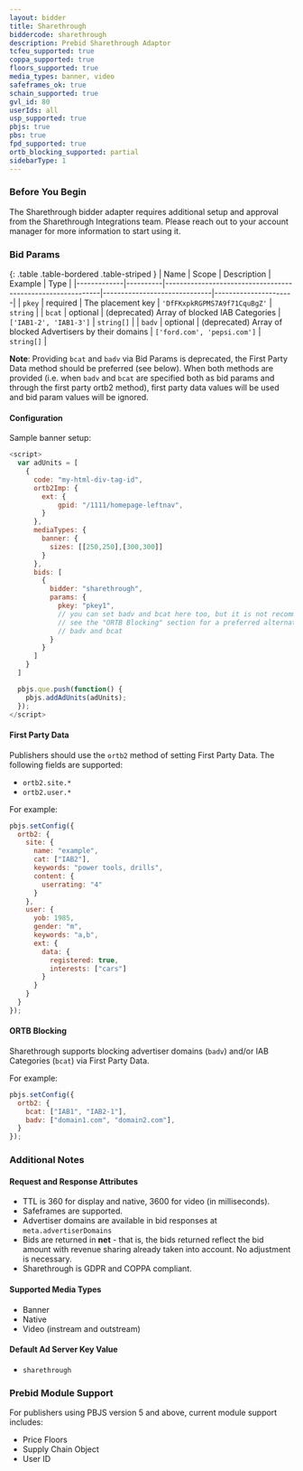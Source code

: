 ```yaml
---
layout: bidder
title: Sharethrough
biddercode: sharethrough
description: Prebid Sharethrough Adaptor
tcfeu_supported: true
coppa_supported: true
floors_supported: true
media_types: banner, video
safeframes_ok: true
schain_supported: true
gvl_id: 80
userIds: all
usp_supported: true
pbjs: true
pbs: true
fpd_supported: true
ortb_blocking_supported: partial
sidebarType: 1
---
```


### Before You Begin

The Sharethrough bidder adapter requires additional setup and approval from the Sharethrough Integrations team. Please reach out to your account manager for more information to start using it.

### Bid Params

{: .table .table-bordered .table-striped }
| Name        | Scope    | Description                                                | Example                      | Type                 |
|-------------|----------|------------------------------------------------------------|------------------------------|----------------------|
| `pkey`      | required | The placement key                                          | `'DfFKxpkRGPMS7A9f71CquBgZ'` | `string`             |
| `bcat`      | optional | (deprecated) Array of blocked IAB Categories               | `['IAB1-2', 'IAB1-3']`       | `string[]`           |
| `badv`      | optional | (deprecated) Array of blocked Advertisers by their domains | `['ford.com', 'pepsi.com']`  | `string[]`           |

**Note**: Providing `bcat` and `badv` via Bid Params is deprecated, the First Party Data method should be preferred (see below).
When both methods are provided (i.e. when `badv` and `bcat` are specified both as bid params and through the first party ortb2 method), first party data values will be used and bid param values will be ignored.

#### Configuration

Sample banner setup:

```js
<script>
  var adUnits = [
    {
      code: "my-html-div-tag-id",
      ortb2Imp: {
        ext: {
            gpid: "/1111/homepage-leftnav",
        }
      },
      mediaTypes: {
        banner: {
          sizes: [[250,250],[300,300]]
        }
      },
      bids: [
        {
          bidder: "sharethrough",
          params: {
            pkey: "pkey1",
            // you can set badv and bcat here too, but it is not recommended
            // see the "ORTB Blocking" section for a preferred alternate setup for
            // badv and bcat
          }
        }
      ]
    }
  ]

  pbjs.que.push(function() {
    pbjs.addAdUnits(adUnits);
  });
</script>
```

#### First Party Data

Publishers should use the `ortb2` method of setting First Party Data. The following fields are supported:

- `ortb2.site.*`
- `ortb2.user.*`

For example:

```js
pbjs.setConfig({
  ortb2: {
    site: {
      name: "example",
      cat: ["IAB2"],
      keywords: "power tools, drills",
      content: {
        userrating: "4"
      }
    },
    user: {
      yob: 1985,
      gender: "m",
      keywords: "a,b",
      ext: {
        data: {
          registered: true,
          interests: ["cars"]
        }
      }
    }
  }
});
```

#### ORTB Blocking

Sharethrough supports blocking advertiser domains (`badv`) and/or IAB Categories (`bcat`) via First Party Data.

For example:

```js
pbjs.setConfig({
  ortb2: {
    bcat: ["IAB1", "IAB2-1"],
    badv: ["domain1.com", "domain2.com"],
  }
});
```

### Additional Notes

#### Request and Response Attributes

- TTL is 360 for display and native, 3600 for video (in milliseconds).
- Safeframes are supported.
- Advertiser domains are available in bid responses at `meta.advertiserDomains`
- Bids are returned in **net** - that is, the bids returned reflect the bid amount with revenue sharing already taken into account. No adjustment is necessary.
- Sharethrough is GDPR and COPPA compliant.

#### Supported Media Types

- Banner
- Native
- Video (instream and outstream)

#### Default Ad Server Key Value

- `sharethrough`

### Prebid Module Support

For publishers using PBJS version 5 and above, current module support includes:

- Price Floors
- Supply Chain Object
- User ID
